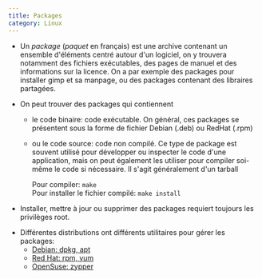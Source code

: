 ```yaml
---
title: Packages
category: Linux
---
```


* Un *package* (*paquet* en français) est une archive contenant un ensemble d'éléments centré autour d'un logiciel, on y trouvera notamment des fichiers exécutables, des pages de manuel et des informations sur la licence. On a par exemple des packages pour installer gimp et sa manpage, ou des packages contenant des libraires partagées.

* On peut trouver des packages qui contiennent

  - le code binaire: code exécutable. On général, ces packages se présentent sous la forme de fichier Debian (.deb) ou RedHat (.rpm)

  - ou le code source: code non compilé. Ce type de package est souvent utilisé pour développer ou inspecter le code d'une application, mais on peut également les utiliser pour compiler soi-même le code si nécessaire. Il s'agit généralement d'un tarball

    Pour compiler: `make`  
    Pour installer le fichier compilé: `make install`  

* Installer, mettre à jour ou supprimer des packages requiert toujours les privilèges root.

<!-- -->

* Différentes distributions ont différents utilitaires pour gérer les packages:
  * [Debian: dpkg, apt](packages-debian.md)
  * [Red Hat: rpm, yum](packages-redhat.md)
  * [OpenSuse: zypper](packages-opensuse.md)
